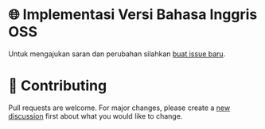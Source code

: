 # 🌐 Implementasi Versi Bahasa Inggris OSS
Untuk mengajukan saran dan perubahan silahkan [buat issue baru](https://github.com/luthfimasruri/portal_locales/issues).

# 👏 Contributing
Pull requests are welcome. For major changes, please create a [new discussion]() first about what you would like to change.